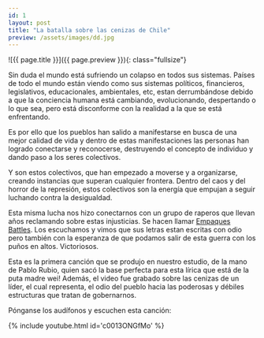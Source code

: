 ```yaml
---
id: 1
layout:	post
title: "La batalla sobre las cenizas de Chile"
preview: /assets/images/dd.jpg
---
```


![{{ page.title }}]({{ page.preview }}){: class="fullsize"}

Sin duda el mundo está sufriendo un colapso en todos sus sistemas. Países de todo el mundo están viendo como sus sistemas políticos, financieros, legislativos, educacionales, ambientales, etc, estan derrumbándose debido a que la conciencia humana está cambiando, evolucionando, despertando o lo que sea, pero está disconforme con la realidad a la que se está enfrentando.

Es por ello que los pueblos han salido a manifestarse en busca de una mejor calidad de vida y dentro de estas manifestaciones las personas han logrado conectarse y reconocerse, destruyendo el concepto de individuo y dando paso a los seres colectivos.



Y son estos colectivos, que han empezado a moverse y a organizarse, creando instancias que superan cualquier frontera. Dentro del caos y del horror de la represión, estos colectivos son la energía que empujan a seguir luchando contra la desigualdad.


Esta misma lucha nos hizo conectarnos con un grupo de raperos que llevan años reclamando sobre estas injusticias. Se hacen llamar [Empaques Battles](https://www.instagram.com/empaquesbattles/). Los escuchamos y vimos que sus letras estan escritas con odio pero también con la esperanza de que podamos salir de esta guerra con los puños en altos. Victoriosos.

Esta es la primera canción que se produjo en nuestro estudio, de la mano de Pablo Rubio, quien sacó la base perfecta para esta lírica que está de la puta madre wei! Además, el video fue grabado sobre las cenizas de un líder, el cual representa, el odio del pueblo hacia las poderosas y débiles estructuras que tratan de gobernarnos.

Pónganse los audífonos y escuchen esta canción:

{% include youtube.html id='c0013ONGfMo' %}
